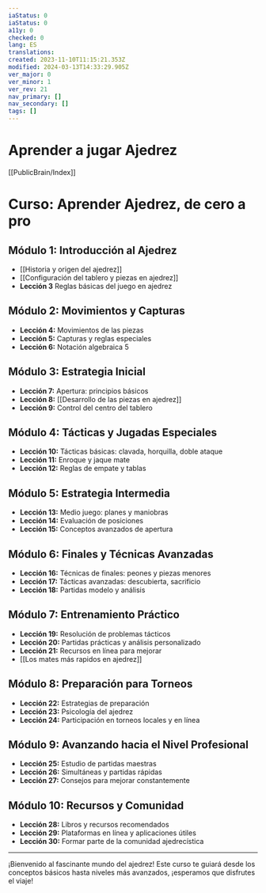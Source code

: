 ```yaml
---
iaStatus: 0
iaStatus: 0
a11y: 0
checked: 0
lang: ES
translations: 
created: 2023-11-10T11:15:21.353Z
modified: 2024-03-13T14:33:29.905Z
ver_major: 0
ver_minor: 1
ver_rev: 21
nav_primary: []
nav_secondary: []
tags: []
---
```

# Aprender a jugar Ajedrez

[[PublicBrain/Index]]

# Curso: Aprender Ajedrez, de cero a pro

## Módulo 1: Introducción al Ajedrez
- [[Historia y origen del ajedrez]]
- [[Configuración del tablero y piezas en ajedrez]]
- **Lección 3** Reglas básicas del juego en ajedrez

## Módulo 2: Movimientos y Capturas
- **Lección 4:** Movimientos de las piezas
- **Lección 5:** Capturas y reglas especiales
- **Lección 6:** Notación algebraica
5
## Módulo 3: Estrategia Inicial
- **Lección 7:** Apertura: principios básicos
- **Lección 8:** [[Desarrollo de las piezas en ajedrez]]
- **Lección 9:** Control del centro del tablero

## Módulo 4: Tácticas y Jugadas Especiales
- **Lección 10:** Tácticas básicas: clavada, horquilla, doble ataque
- **Lección 11:** Enroque y jaque mate
- **Lección 12:** Reglas de empate y tablas

## Módulo 5: Estrategia Intermedia
- **Lección 13:** Medio juego: planes y maniobras
- **Lección 14:** Evaluación de posiciones
- **Lección 15:** Conceptos avanzados de apertura

## Módulo 6: Finales y Técnicas Avanzadas
- **Lección 16:** Técnicas de finales: peones y piezas menores
- **Lección 17:** Tácticas avanzadas: descubierta, sacrificio
- **Lección 18:** Partidas modelo y análisis

## Módulo 7: Entrenamiento Práctico
- **Lección 19:** Resolución de problemas tácticos
- **Lección 20:** Partidas prácticas y análisis personalizado
- **Lección 21:** Recursos en línea para mejorar
- [[Los mates más rapidos en ajedrez]]

## Módulo 8: Preparación para Torneos
- **Lección 22:** Estrategias de preparación
- **Lección 23:** Psicología del ajedrez
- **Lección 24:** Participación en torneos locales y en línea

## Módulo 9: Avanzando hacia el Nivel Profesional
- **Lección 25:** Estudio de partidas maestras
- **Lección 26:** Simultáneas y partidas rápidas
- **Lección 27:** Consejos para mejorar constantemente

## Módulo 10: Recursos y Comunidad
- **Lección 28:** Libros y recursos recomendados
- **Lección 29:** Plataformas en línea y aplicaciones útiles
- **Lección 30:** Formar parte de la comunidad ajedrecística

---

¡Bienvenido al fascinante mundo del ajedrez! Este curso te guiará desde los conceptos básicos hasta niveles más avanzados, ¡esperamos que disfrutes el viaje!

